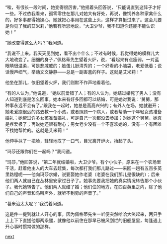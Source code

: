 
“唉，有很长一段时间，她变得很厉害，”他摇着头回答说，“只能说直到这阵子才好一些。不过依我看来，孤零零住在那儿对她大有好处，再说，像饲养各种家禽什么的，好多事都得她操心，她就把心事用在这些上头，这样才算挺过来了。这会儿要是你见了我的艾米莉，”他若有所思地说，“大卫少爷，我不知道你还能不能认识她！”

“她改变得这么大吗？”我问道。

“我说不上来。我天天见到她，看不出个什么；不过有时候，我觉得她的模样儿大大地改变了。细细的身子，”佩格蒂先生望着火炉，说，“看起来有点瘦弱。一对蓝眼睛很温柔，可是悲戚戚的；脸蛋儿挺清秀的；一个好看的小脑袋，老爱低着；说话慢声细气，举动文文静静——总是一副害羞的样子。这就是艾米莉！”

他坐在那儿，依旧望着火炉，我们则默不作声地看着他。

“有的人认为，”他说道，“她以前爱错了人；有的人认为，她结过婚死了男人；没有人知道到底是怎么回事。她本来有好多回都可以结婚，可是她对我说：‘舅舅，那种事永远不会有了。’跟我在一起时，她总是高高兴兴的；有外人在场，她就避开；她老爱跑很远的路去教一个小孩，或者照顾一个病人，或者帮助一个年轻女孩准备婚礼；她帮过许多女孩准备婚礼，可是自己一次都没去参加；对她这个舅舅，她真是疼爱极了；再说她还很有耐心；男女老少没有一个不喜欢她的，没有一个有困难不找她帮忙的。这就是艾米莉！”

他伸手抹了一把脸，轻轻地叹了一口气，目光离开炉火，抬起了头。

“玛莎还跟你们在一起吗？”我问道。

“玛莎，”他回答说，“第二年就结婚啦，大卫少爷。有个小伙子，原来在一个农场里干活，赶着他主人的大车去赶集，每次都打我们那儿路过——来回一趟有五百多英里路程呢——他向玛莎求婚，说要娶她作老婆（老婆在我们那儿是很缺的）；后来他们两人就自己在丛林里安家过日子了。她事先要我把她的真实情况转告那个小伙子。我代她转告了。他们两人就结了婚；他们住的地方，在四百英里之内，除了他们自己的声音和鸟叫声外，就听不到旁的声音了。”

“葛米治太太呢？”我试着问道。

这是件一提到就让人开心的事，因为佩格蒂先生一听便突然哈哈大笑起来，两只手上上下下直搓他那两条腿，就像他以前住在那早已被风刮烂的旧船屋里，每逢遇上开心事时惯常做的那样。

[next](page773)